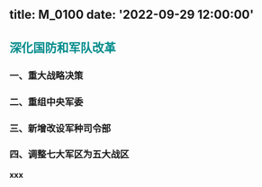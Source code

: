 title: M_0100
date: '2022-09-29 12:00:00'
---
## <font color="#008B8B">**深化国防和军队改革**</font> 

### **一、重大战略决策**

### **二、重组中央军委**

### **三、新增改设军种司令部**

### **四、调整七大军区为五大战区**

**xxx**
